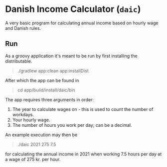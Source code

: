 # Danish Income Calculator (`daic`)
A very basic program for calculating annual income based on hourly wage and Danish rules. 

## Run
As a groovy application it's meant to be run by first installing the distributable. 

> ./gradlew app:clean app:installDist

After which the app can be found in

> cd app/build/install/daic/bin

The app requires three arguments in order: 

1. The year to calculate wages on - this is used to count the number of workdays. 
2. Your hourly wage.
3. The number of hours you work per day; can be a decimal.

An example execution may then be

> ./daic 2021 275 7.5

for calculating the annual income in 2021 when working 7.5 hours per day at a wage of 275 kr. per hour. 